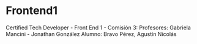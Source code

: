 # Frontend1

Certified Tech Developer - Front End 1 - Comisión 3:
Profesores: Gabriela Mancini - Jonathan González
Alumno: Bravo Pérez, Agustín Nicolás
